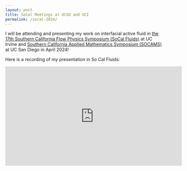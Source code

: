 ```yaml
---
layout: post
title: SoCal Meetings at UCSD and UCI
permalink: /socal-2024/
---
```

I will be attending and presenting my work on interfacial active fluid in [the 17th Southern California Flow Physics Symposium (SoCal Fluids)](https://sites.uci.edu/socalfluidsxvii/) at UC Irvine and [Southern California Applied Mathematics Symposium (SOCAMS)](https://www.socams.org) at UC San Diego in April 2024!


Here is a recording of my presentation in So Cal Fluids:

<div style="text-align:center;">
  <iframe width="560" height="315" src="https://www.youtube.com/embed/1T_FGLAGClA" frameborder="0" allow="accelerometer; autoplay; clipboard-write; encrypted-media; gyroscope; picture-in-picture" allowfullscreen></iframe>
</div>
